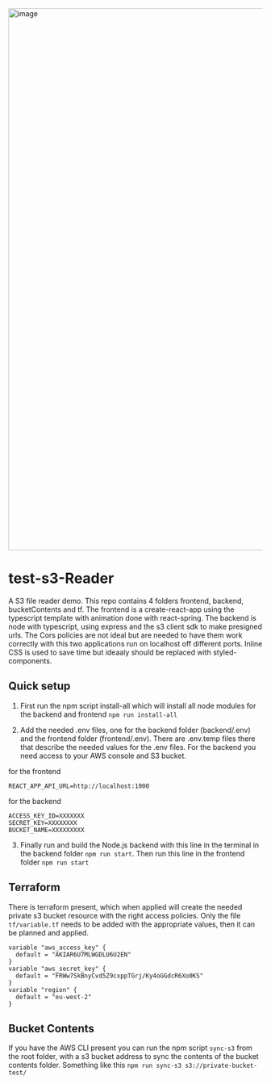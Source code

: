 <img width="1074" alt="image" src="https://user-images.githubusercontent.com/5358155/232140905-f80c5185-4901-4022-996f-d15632751c50.png">


# test-s3-Reader
A S3 file reader demo. This repo contains 4 folders frontend, backend, bucketContents and tf. The frontend is a create-react-app using the typescript template with animation done with react-spring. The backend is node with typescript, using express and the s3 client sdk to make presigned urls. The Cors policies are not ideal but are needed to have them work correctly with this two applications run on localhost off different ports. Inline CSS is used to save time but ideaaly should be replaced with styled-components.

## Quick setup

1) First run the npm script install-all which will install all node modules for the backend and frontend
`npm run install-all`

2) Add the needed .env files, one for the backend folder (backend/.env) and the frontend folder (frontend/.env). There are .env.temp files there that describe the needed values for the .env files. For the backend you need access to your AWS console and S3 bucket. 

for the frontend
````
REACT_APP_API_URL=http://localhost:1000
````
 for the backend
````
ACCESS_KEY_ID=XXXXXXX
SECRET_KEY=XXXXXXXX
BUCKET_NAME=XXXXXXXXX
````

3) Finally run and build the Node.js backend with this line in the terminal in the backend folder `npm run start`. Then run this line in the frontend folder `npm run start`

## Terraform 
There is terraform present, which when applied will create the needed private s3 bucket resource with the right access policies. Only the file `tf/variable.tf` needs to be added with the appropriate values, then it can be planned and applied. 
````
variable "aws_access_key" {
  default = "AKIAR6U7MLWGDLU6U2EN"
}
variable "aws_secret_key" {
  default = "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"
}
variable "region" {
  default = "eu-west-2"
}
````

## Bucket Contents
If you have the AWS CLI present you can run the npm script `sync-s3` from the root folder, with a s3 bucket address to sync the contents of the bucket contents folder. Something like this `npm run sync-s3 s3://private-bucket-test/`
